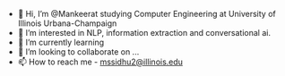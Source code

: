 - 👋 Hi, I’m @Mankeerat studying Computer Engineering at University of Illinois Urbana-Champaign
- 👀 I’m interested in NLP, information extraction and conversational ai. 
- 🌱 I’m currently learning 
- 💞️ I’m looking to collaborate on ...
- 📫 How to reach me  - mssidhu2@illinois.edu

<!---
Mankeerat/Mankeerat is a ✨ special ✨ repository because its `README.md` (this file) appears on your GitHub profile.
You can click the Preview link to take a look at your changes.
--->
